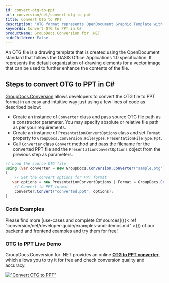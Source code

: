 ```yaml
---
id: convert-otg-to-ppt
url: conversion/net/convert-otg-to-ppt
title: Convert OTG to PPT
description: "OTG format represents OpenDocument Graphic Template with .otg extension. Learn how to convert OTG to PPT file programmatically in C# language using GroupDocs.Conversion for .NET library."
keywords: Convert OTG to PPT in C#
productName: GroupDocs.Conversion for .NET
hideChildren: False
---
```


An OTG file is a drawing template that is created using the OpenDocument standard that follows the OASIS Office Applications 1.0 specification. It represents the default organization of drawing elements for a vector image that can be used to further enhance the contents of the file.

## Steps to convert OTG to PPT in C#

[GroupDocs.Conversion](https://products.groupdocs.com/conversion/net) allows developers to convert the OTG file to PPT format in an easy and intuitive way just using a few lines of code as described below:

* Create an instance of `Converter` class and pass source OTG file path as a constructor parameter. You may specify absolute or relative file path as per your requirements. 
* Create an instance of `PresentationConvertOptions` class and set `Format` property to `GroupDocs.Conversion.FileTypes.PresentationFileType.Ppt`.
* Call `Converter` class `Convert` method and pass the filename for the converted PPT file and the `PresentationConvertOptions` object from the previous step as parameters.

```csharp
// Load the source OTG file
using (var converter = new GroupDocs.Conversion.Converter("sample.otg"))
{
    // Set the convert options for PPT format
   var options = new PresentationConvertOptions { Format = GroupDocs.Conversion.FileTypes.PresentationFileType.Ppt };
    // Convert to PPT format
    converter.Convert("converted.ppt", options);
}
```

### Code Examples

Please find more [use-cases and complete C# sources]({{< ref "conversion/net/developer-guide/examples-and-demos.md" >}}) of our backend and frontend examples and try them for free!

### OTG to PPT Live Demo

GroupDocs.Conversion for .NET provides an online [**OTG to PPT converter**](https://products.groupdocs.app/conversion/otg-to-ppt), which allows you to try it for free and check conversion quality and accuracy.

[!["Convert OTG to PPT"](conversion/net/images/convert-to-ppt/convert-otg-to-ppt.png)](https://products.groupdocs.app/conversion/otg-to-ppt)